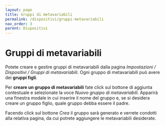 ```yaml
---
layout: page
title: Gruppi di metavariabili
permalink: /dispositivi/gruppi-metavariabili
nav_order: 3
parent: Dispositivi
---
```


# Gruppi di metavariabili

Potete creare e gestire gruppi di metavariabili dalla pagina *Impostazioni / Dispositivi / Gruppi di metavariabili*. Ogni gruppo di metavariabili può avere dei **gruppi figli**.

Per **creare un gruppo di metavariabili** fate click sul bottone di aggiunta contestuale e selezionate la voce *Nuovo gruppo di metavariabili*. Apparirà una finestra modale in cui inserire il nome del gruppo e, se si desidera creare un gruppo figlio, quale gruppo debba essere il padre.

Facendo click sul bottone *Crea* il gruppo sarà generato e verrete condotti alla relativa pagina, da cui potrete aggiungere le metavariabili desiderate.
